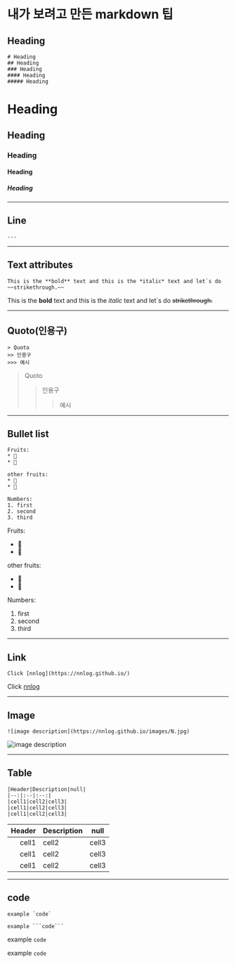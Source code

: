 # 내가 보려고 만든 markdown 팁

## Heading
```
# Heading
## Heading
### Heading
#### Heading
##### Heading
```
# Heading
## Heading
### Heading
#### Heading
##### Heading

---

## Line

```
---
```

---
## Text attributes

```
This is the **bold** text and this is the *italic* text and let`s do ~~strikethrough.~~
```

This is the **bold** text and this is the *italic* text and let`s do ~~strikethrough.~~

---

## Quoto(인용구)
```
> Quoto
>> 인용구
>>> 예시
```

> Quoto
>> 인용구
>>> 예시
---

## Bullet list
```
Fruits:
* 🍎
* 🍅

other fruits:
* 🥝
* 🍑

Numbers:
1. first
2. second
3. third
```
Fruits:
* 🍎
* 🍅

other fruits:
* 🥝
* 🍑

Numbers:
1. first
2. second
3. third
---

## Link
```
Click [nnlog](https://nnlog.github.io/)
```
Click [nnlog](https://nnlog.github.io/)

---
## Image
```
![image description](https://nnlog.github.io/images/N.jpg)
```
![image description](https://nnlog.github.io/images/N.jpg)

---
## Table
```
|Header|Description|null|
|--:|:--|:--:|
|cell1|cell2|cell3|
|cell1|cell2|cell3|
|cell1|cell2|cell3|
```
|Header|Description|null|
|--:|:--|:--:|
|cell1|cell2|cell3|
|cell1|cell2|cell3|
|cell1|cell2|cell3|

---
## code
```
example `code`

example ```code```
```
example `code`

example ```code```